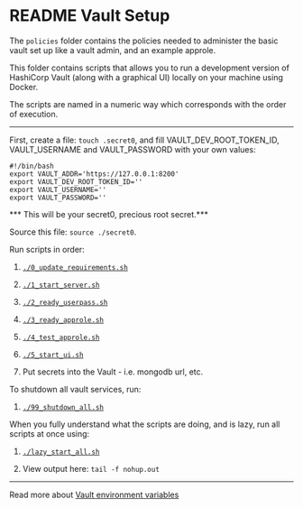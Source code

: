 # README Vault Setup

The `policies` folder contains the policies needed to administer the basic vault set up like a vault admin, and an example approle.

This folder contains scripts that allows you to run a development version of HashiCorp Vault (along with a graphical UI) locally on your machine using Docker.

The scripts are named in a numeric way which corresponds with the order of execution.

***

First, create a file: `touch .secret0`, and fill VAULT_DEV_ROOT_TOKEN_ID, VAULT_USERNAME and VAULT_PASSWORD with your own values:

```
#!/bin/bash
export VAULT_ADDR='https://127.0.0.1:8200'
export VAULT_DEV_ROOT_TOKEN_ID=''
export VAULT_USERNAME=''
export VAULT_PASSWORD=''
```

*** This will be your secret0, precious root secret.***

Source this file: `source ./secret0`.

Run scripts in order:

1. [`./0_update_requirements.sh`](./0_update_requirements.sh)

2. [`./1_start_server.sh`](./1_start_server)

3. [`./2_ready_userpass.sh`](./2_ready_userpass.sh)

4. [`./3_ready_approle.sh`](./3_ready_approle.sh)

5. [`./4_test_approle.sh`](./4_test_approle.sh)

6. [`./5_start_ui.sh`](./5_start_ui.sh)

7. Put secrets into the Vault - i.e. mongodb url, etc.

To shutdown all vault services, run:

1. [`./99_shutdown_all.sh`](./99_shutdown_all.sh)


When you fully understand what the scripts are doing, and is lazy, run all scripts at once using:

1. [`./lazy_start_all.sh`](./lazy_start_all.sh)

2. View output here: `tail -f nohup.out`

***

Read more about [Vault environment variables](https://www.vaultproject.io/docs/commands/environment.html)

